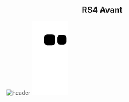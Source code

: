 <h2 align="center">RS4 Avant</h2>
<img src="https://images.squarespace-cdn.com/content/v1/609184e6b6ce1126d6bdf355/1620337619894-OMRI2GFK0SN471WD6AQL/Parasolve+Website+Background+Header+1-01.png?format=2500w" alt="header"></a>
<img src="https://github.com/rafaballerini/rafaballerini/blob/output/github-contribution-grid-snake.svg" alt="snake"></a>
